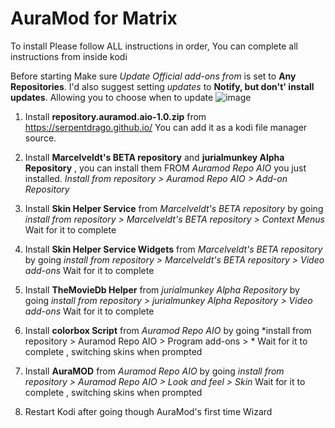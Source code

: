 # AuraMod for Matrix

To install  Please follow ALL instructions in order, You can complete all  instructions from inside kodi 

 Before starting Make sure *Update Official add-ons from* is set to   **Any Repositories**. I'd also suggest setting *updates* to **Notify, but don't' install updates**. Allowing you to choose when to update
![image](https://user-images.githubusercontent.com/21133858/110848870-8ee72280-827c-11eb-87a6-0bf68538522c.png)


1. Install **repository.auramod.aio-1.0.zip** from https://serpentdrago.github.io/ You can add it as a kodi file manager source.
2. Install **Marcelveldt's BETA repository** and **jurialmunkey Alpha Repository**  , you can install them FROM *Auramod Repo AIO* you just installed.  *Install from repository  > Auramod Repo AIO > Add-on Repository*
    
3. Install **Skin Helper Service** from *Marcelveldt's BETA repository* by going  *install from repository > Marcelveldt's BETA repository > Context Menus* Wait for it to complete
4. Install **Skin Helper Service Widgets** from *Marcelveldt's BETA repository* by going  *install from repository > Marcelveldt's BETA repository > Video add-ons* Wait for it to complete
5. Install **TheMovieDb Helper** from *jurialmunkey Alpha Repository* by going *install from repository > jurialmunkey Alpha Repository > Video add-ons* Wait for it to complete
6. Install  **colorbox Script** from *Auramod Repo AIO* by going *install from repository > Auramod Repo AIO > Program add-ons > * Wait for it to complete , switching skins when prompted 
7. Install  **AuraMOD** from *Auramod Repo AIO* by going *install from repository > Auramod Repo AIO > Look and feel > Skin* Wait for it to complete , switching skins when prompted 
8. Restart Kodi after going though AuraMod's first time Wizard 
